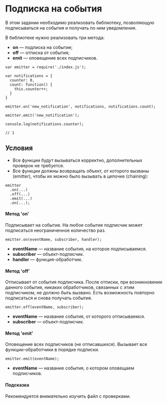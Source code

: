 # Подписка на события
В этом задании необходимо реализовать библиотеку, позволяющую подписываться на события и получать по ним уведомления.

В библиотеке нужно реализовать три метода:

- **on** — подписка на событие;
- **off** — отписка от события;
- **emit** — оповещение всех подписчиков.
```
var emitter = require('./index.js');

var notifications = {
  counter: 0,
  count: function() {
    this.counter++;
  }
}

emitter.on('new_notification', notifications, notifications.count);

emitter.emit('new_notification');

console.log(notifications.counter);

// 1
```
## Условия
- Все функции будут вызываться корректно, дополнительных проверок не требуется.
- Все функции должны возвращать объект, от которого вызваны (emitter), чтобы их можно было вызывать в цепочке (chaining):
```
emitter
  .on(...)
  .off(...)
  .emit(...)
  .on(...);
 ```
#### Метод 'on'
Подписывает на событие. На любое событие подписчик может подписаться неограниченное количество раз.
```
emitter.on(eventName, subscriber, handler);
```
- **eventName** — название события, на которое подписываемся.
- **subscriber** — объект-подписчик.
- **handler** — функция-обработчик.
#### Метод 'off'
Отписывает от события подписчика. После отписки, при возникновении данного события, никаких обработчиков, связанных с этим подписчиком, не должно быть вызвано. Есть возможность повторно подписаться и снова получать события.
```
emitter.off(eventName, subscriber);
```
- **eventName** — название события, от которого отписываемся.
- **subscriber** — объект-подписчик.
#### Метод 'emit'
Оповещение всех подписчиков (не отписавшихся). Вызывает все функции-обработчики в порядке подписки.
```
emitter.emit(eventName);
```
- **eventName** — название события, о котором оповещаем подписчиков.
#### Подсказка
Рекомендуется внимательно изучить файл с проверками.
